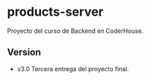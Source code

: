 # products-server
Proyecto del curso de Backend en CoderHouse.

## Version
 - v3.0 Tercera entrega del proyecto final.